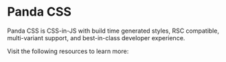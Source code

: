 # Panda CSS

Panda CSS is CSS-in-JS with build time generated styles, RSC compatible, multi-variant support, and best-in-class developer experience.

Visit the following resources to learn more: